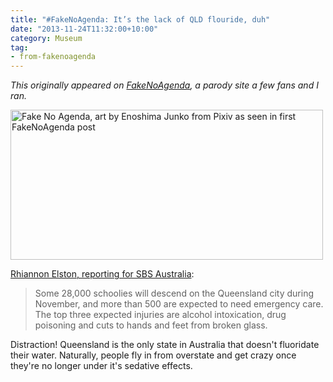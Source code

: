 ```yaml
---
title: "#FakeNoAgenda: It’s the lack of QLD flouride, duh"
date: "2013-11-24T11:32:00+10:00"
category: Museum
tag:
- from-fakenoagenda
---
```

<p style="font-style:italic;">This originally appeared on <a href="https://rubenerd.com/tag/from-fakenoagenda/">FakeNoAgenda</a>, a parody site a few fans and I ran.</p>

<p><img src="https://rubenerd.com/files/2013/fakenoagenda.jpg" srcset="https://rubenerd.com/files/2013/fakenoagenda.jpg 1x, https://rubenerd.com/files/2013/fakenoagenda@2x.jpg 2x" alt="Fake No Agenda, art by Enoshima Junko from Pixiv as seen in first FakeNoAgenda post" style="width:500px; height:240px" /></p>

[Rhiannon Elston, reporting for SBS Australia](http://www.sbs.com.au/news/article/2013/11/16/emergency-services-brace-schoolies-onslaught):

> Some 28,000 schoolies will descend on the Queensland city during November, and more than 500 are expected to need emergency care. The top three expected injuries are alcohol intoxication, drug poisoning and cuts to hands and feet from broken glass.

Distraction! Queensland is the only state in Australia that doesn't fluoridate their water. Naturally, people fly in from overstate and get crazy once they're no longer under it's sedative effects.

